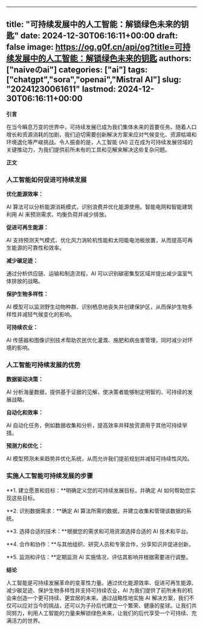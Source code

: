 
---
title: "可持续发展中的人工智能：解锁绿色未来的钥匙"
date: 2024-12-30T06:16:11+00:00
draft: false
image: https://og.g0f.cn/api/og?title=可持续发展中的人工智能：解锁绿色未来的钥匙
authors: ["naiveのai"]
categories: ["ai"]
tags: ["chatgpt","sora","openai","Mistral AI"]
slug: "20241230061611"
lastmod: 2024-12-30T06:16:11+00:00
---
**引言**

在当今瞬息万变的世界中，可持续发展已成为我们集体未来的首要任务。随着人口增长和资源消耗的加剧，我们迫切需要创新解决方案来应对气候变化、资源枯竭和环境退化等严峻挑战。令人振奋的是，人工智能 (AI) 正在成为可持续发展领域的关键推动力，为我们提供前所未有的工具和见解来解决这些复杂问题。

**正文**

### 人工智能如何促进可持续发展

**优化能源效率：**

AI 算法可以分析能源消耗模式，识别浪费并优化能源使用。智能电网和智能建筑利用 AI 来预测需求、均衡负荷并减少排放。

**促进可再生能源：**

AI 支持预测天气模式、优化风力涡轮机性能和太阳能电池板放置，从而提高可再生能源的可靠性和效率。

**减少碳足迹：**

通过分析供应链、运输和制造流程，AI 可以识别碳密集型区域并提出减少温室气体排放的战略。

**保护生物多样性：**

AI 模型可以监测野生动物种群、识别栖息地丧失并创建保护区，从而保护生物多样性并减轻气候变化的影响。

**可持续农业：**

AI 传感器和图像识别技术帮助农民优化灌溉、施肥和病虫害管理，同时减少对环境的影响。

### 人工智能可持续发展的优势

**数据驱动决策：**

AI 分析海量数据，提供基于证据的见解，使决策者能够制定明智的、可持续的发展战略。

**自动化和效率：**

AI 自动化任务，例如数据收集和分析，提高效率并释放资源用于其他可持续举措。

**预测力和优化：**

AI 模型预测未来趋势并优化系统，从而允许我们提前规划并减轻可持续性风险。

### 实施人工智能可持续发展的步骤

**1. 建立愿景和目标：**明确定义您的可持续发展目标，并确定 AI 如何帮助您实现这些目标。

**2. 识别数据需求：**确定 AI 算法所需的数据，并建立收集和管理该数据的系统。

**3. 选择合适的技术：**根据您的需求和可用资源选择合适的 AI 技术和平台。

**4. 合作和协作：**与其他组织、研究人员和专家合作，分享知识并促进创新。

**5. 监测和评估：**定期监测 AI 实施情况，评估其影响并根据需要进行调整。

**结论**

人工智能是可持续发展革命的变革性力量。通过优化能源效率、促进可再生能源、减少碳足迹、保护生物多样性并支持可持续农业，AI 为我们提供了前所未有的机会来创造一个更可持续、更宜居的未来。通过战略性地实施 AI 解决方案，我们不仅可以应对当今的挑战，还可以为子孙后代建立一个繁荣、健康的星球。让我们共同努力，利用人工智能的力量来解锁绿色未来，让我们的后代享受一个可持续、充满活力的世界。